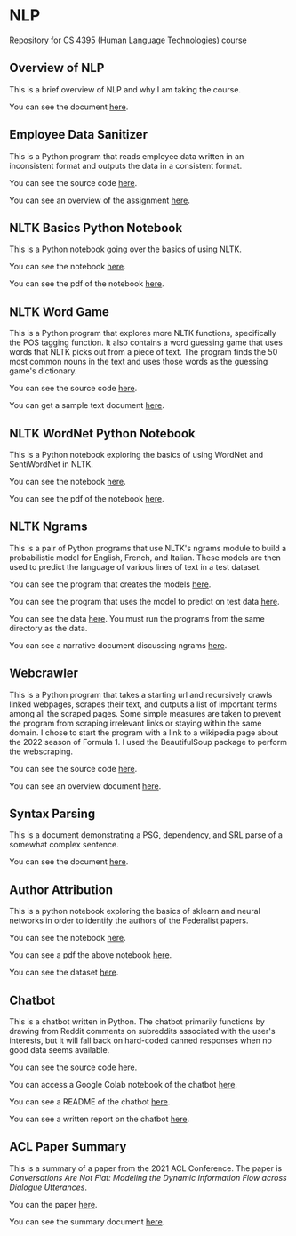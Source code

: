 # NLP

Repository for CS 4395 (Human Language Technologies) course

## Overview of NLP

This is a brief overview of NLP and why I am taking the course.

You can see the document [here](https://github.com/platformer/NLP/blob/main/HW0/Overview_of_NLP.pdf).

## Employee Data Sanitizer

This is a Python program that reads employee data written in an inconsistent format and outputs the data in a consistent format.

You can see the source code [here](https://github.com/platformer/NLP/blob/main/HW1/hw1.py).

You can see an overview of the assignment [here](https://github.com/platformer/NLP/blob/main/HW1/HW1_Overview.pdf).

## NLTK Basics Python Notebook

This is a Python notebook going over the basics of using NLTK.

You can see the notebook [here](https://github.com/platformer/NLP/blob/main/HW2/hw2.ipynb).

You can see the pdf of the notebook [here](https://github.com/platformer/NLP/blob/main/HW2/hw2.pdf).

## NLTK Word Game

This is a Python program that explores more NLTK functions, specifically the POS tagging function. It also contains a word guessing game that uses words that NLTK picks out from a piece of text. The program finds the 50 most common nouns in the text and uses those words as the guessing game's dictionary.

You can see the source code [here](https://github.com/platformer/NLP/blob/main/HW3/hw3.py).

You can get a sample text document [here](https://github.com/platformer/NLP/blob/main/HW3/anat19.txt).

## NLTK WordNet Python Notebook

This is a Python notebook exploring the basics of using WordNet and SentiWordNet in NLTK.

You can see the notebook [here](https://github.com/platformer/NLP/blob/main/HW4/hw4.ipynb).

You can see the pdf of the notebook [here](https://github.com/platformer/NLP/blob/main/HW4/hw4.pdf).

## NLTK Ngrams

This is a pair of Python programs that use NLTK's ngrams module to build a probabilistic model for English, French, and Italian. These models are then used to predict the language of various lines of text in a test dataset.

You can see the program that creates the models [here](https://github.com/platformer/NLP/blob/main/HW5/program1.py).

You can see the program that uses the model to predict on test data [here](https://github.com/platformer/NLP/blob/main/HW5/program2.pdf).

You can see the data [here](https://github.com/platformer/NLP/blob/main/HW5/data). You must run the programs from the same directory as the data.

You can see a narrative document discussing ngrams [here](https://github.com/platformer/NLP/blob/main/HW5/Narrative.pdf).

## Webcrawler

This is a Python program that takes a starting url and recursively crawls linked webpages, scrapes their text, and outputs a list of important terms among all the scraped pages. Some simple measures are taken to prevent the program from scraping irrelevant links or staying within the same domain. I chose to start the program with a link to a wikipedia page about the 2022 season of Formula 1. I used the BeautifulSoup package to perform the webscraping.

You can see the source code [here](https://github.com/platformer/NLP/blob/main/HW6/hw6.py).

You can see an overview document [here](https://github.com/platformer/NLP/blob/main/HW6/HW6_Overview.pdf).

## Syntax Parsing

This is a document demonstrating a PSG, dependency, and SRL parse of a somewhat complex sentence.

You can see the document [here](https://github.com/platformer/NLP/blob/main/HW7/hw7.pdf).

## Author Attribution

This is a python notebook exploring the basics of sklearn and neural networks in order to identify the authors of the Federalist papers.

You can see the notebook [here](https://github.com/platformer/NLP/blob/main/HW8/hw8.ipynb).

You can see a pdf the above notebook [here](https://github.com/platformer/NLP/blob/main/HW8/hw8.pdf).

You can see the dataset [here](https://github.com/platformer/NLP/blob/main/HW8/federalist.csv).

## Chatbot

This is a chatbot written in Python. The chatbot primarily functions by drawing from Reddit comments on subreddits associated with the user's interests, but it will fall back on hard-coded canned responses when no good data seems available.

You can see the source code [here](https://github.com/platformer/NLP/blob/main/HW9/chatbot.py).

You can access a Google Colab notebook of the chatbot [here](https://colab.research.google.com/drive/1JoAQF8m72Gm78dE8HQVkZePeKSYPPXTy?usp=sharing).

You can see a README of the chatbot [here](https://github.com/platformer/NLP/blob/main/HW9/README.md).

You can see a written report on the chatbot [here](https://github.com/platformer/NLP/blob/main/HW9/report.pdf).

## ACL Paper Summary

This is a summary of a paper from the 2021 ACL Conference. The paper is *Conversations Are Not Flat: Modeling the Dynamic Information Flow across Dialogue Utterances*.

You can the paper [here](https://aclanthology.org/2021.acl-long.11/).

You can see the summary document [here](https://github.com/platformer/NLP/blob/main/HW10/ACL_Paper_Summary.pdf).
